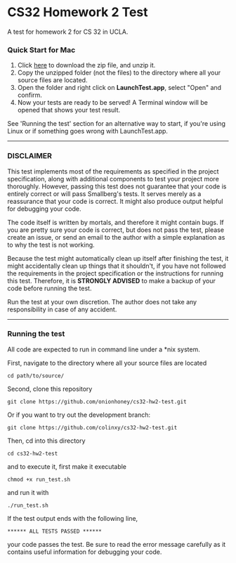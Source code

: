 # CS32 Homework 2 Test
A test for homework 2 for CS 32 in UCLA.



### Quick Start for Mac

1. Click [here](https://github.com/onionhoney/cs32-hw2-test/archive/master.zip) to download the zip file, and unzip it.
2. Copy the unzipped folder (not the files) to the directory where all your source
files are located.
3. Open the folder and right click on **LaunchTest.app**, select "Open" and confirm.
4. Now your tests are ready to be served! A Terminal window will be opened that shows your test result.

See 'Running the test' section for an alternative way to start, if you're using
Linux or if something goes wrong with LaunchTest.app.

---

### DISCLAIMER

This test implements most of the requirements as specified in
the project specification, along with additional components
to test your project more thoroughly.
However, passing this test does not guarantee that your code
is entirely correct or will pass Smallberg's tests. It
serves merely as a reassurance that your code is correct.
It might also produce output helpful for debugging your code.

The code itself is written by mortals, and therefore it might
contain bugs. If you are pretty sure your code is correct,
but does not pass the test, please create an issue, or send
an email to the author with a simple explanation as to why
the test is not working.

Because the test might automatically clean up itself after
finishing the test, it might accidentally clean up things that
it shouldn't, if you have not followed the requirements in
the project specification or the instructions for running this
test. Therefore, it is **STRONGLY ADVISED** to make a backup
of your code before running the test.

Run the test at your own discretion. The author does not
take any responsibility in case of any accident.

---

### Running the test 

All code are expected to run in command line under
a \*nix system.

First, navigate to the directory where all your source files
are located

`cd path/to/source/`

Second, clone this repository

`git clone https://github.com/onionhoney/cs32-hw2-test.git`

Or if you want to try out the development branch:

`git clone https://github.com/colinxy/cs32-hw2-test.git`

Then, cd into this directory

`cd cs32-hw2-test`

and to execute it, first make it executable

`chmod +x run_test.sh`

and run it with

`./run_test.sh`

If the test output ends with the following line,

```
****** ALL TESTS PASSED ******
```

your code passes the test. Be sure to read
the error message carefully as it contains
useful information for debugging your code.
